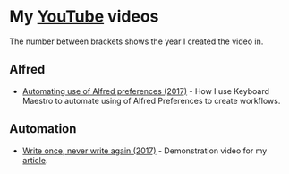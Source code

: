# My [YouTube](https://www.youtube.com/channel/UCEKqrUfr_FMKIO9XSJS4vDw) videos

The number between brackets shows the year I created the video in.

## Alfred

- [Automating use of Alfred preferences (2017)](https://www.youtube.com/watch?v=cAPWl_cvq6I) - How I use Keyboard Maestro to automate using of Alfred Preferences to create workflows.

## Automation

- [Write once, never write again (2017)](https://www.youtube.com/watch?v=NfeKenZHfDQ&t=66s) - Demonstration video for my [article](https://medium.com/@nikitavoloboev/write-once-never-write-again-c2fa1f6c4e8).

